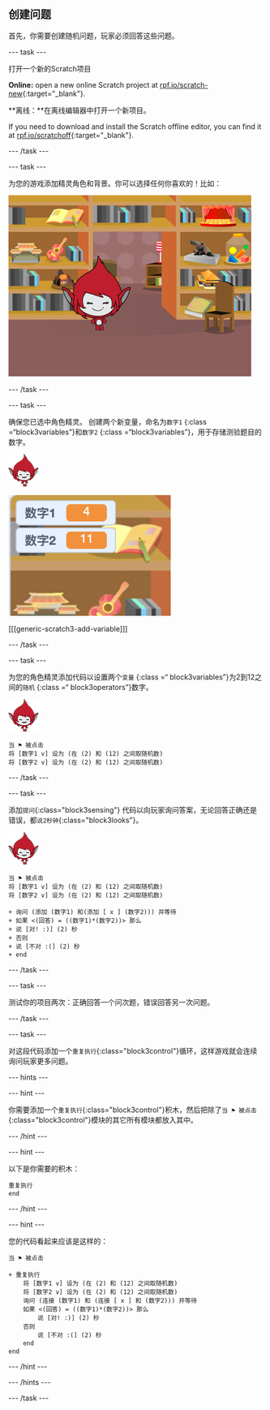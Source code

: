 ## 创建问题

首先，你需要创建随机问题，玩家必须回答这些问题。

\--- task \---

打开一个新的Scratch项目

**Online:** open a new online Scratch project at [rpf.io/scratch-new](https://rpf.io/scratch-new){:target="_blank"}.

**离线：**在离线编辑器中打开一个新项目。

If you need to download and install the Scratch offline editor, you can find it at [rpf.io/scratchoff](https://rpf.io/scratchoff){:target="_blank"}.

\--- /task \---

\--- task \---

为您的游戏添加精灵角色和背景。你可以选择任何你喜欢的！比如：

![截屏](images/brain-setting.png)

\--- /task \---

\--- task \---

确保您已选中角色精灵。 创建两个新变量，命名为`数字1` {:class =“block3variables”}和`数字2` {:class =“block3variables”}，用于存储测验题目的数字。

![截屏](images/giga-sprite.png)

![截屏](images/brain-variables.png)

[[[generic-scratch3-add-variable]]]

\--- /task \---

\--- task \---

为您的角色精灵添加代码以设置两个`变量` {:class =“ block3variables”}为2到12之间的`随机` {:class =“ block3operators”}数字。

![截屏](images/giga-sprite.png)

```blocks3
当 ⚑ 被点击
将 [数字1 v] 设为 (在 (2) 和 (12) 之间取随机数)
将 [数字2 v] 设为 (在 (2) 和 (12) 之间取随机数)
```

\--- /task \---

\--- task \---

添加`提问`{:class="block3sensing"} 代码以向玩家询问答案，无论回答正确还是错误，都`说2秒钟`{:class="block3looks"}。

![截屏](images/giga-sprite.png)

```blocks3
当 ⚑ 被点击
将 [数字1 v] 设为 (在 (2) 和 (12) 之间取随机数)
将 [数字2 v] 设为 (在 (2) 和 (12) 之间取随机数)

+ 询问 (添加 (数字1) 和(添加 [ x ] (数字2))) 并等待
+ 如果 <(回答) = ((数字1)*(数字2))> 那么
+ 说 [对! :)] (2) 秒
+ 否则
+ 说 [不对 :(] (2) 秒
+ end
```

\--- /task \---

\--- task \---

测试你的项目两次：正确回答一个问次题，错误回答另一次问题。

\--- /task \---

\--- task \---

对这段代码添加一个`重复执行`{:class="block3control"}循环，这样游戏就会连续询问玩家更多问题。

\--- hints \---

\--- hint \---

你需要添加一个`重复执行`{:class="block3control"}积木，然后把除了`当 ⚑ 被点击`{:class="block3control"}模块的其它所有模块都放入其中。

\--- /hint \---

\--- hint \---

以下是你需要的积木：

```blocks3
重复执行
end
```

\--- /hint \---

\--- hint \---

您的代码看起来应该是这样的：

```blocks3
当 ⚑ 被点击

+ 重复执行
    将 [数字1 v] 设为 (在 (2) 和 (12) 之间取随机数)
    将 [数字2 v] 设为 (在 (2) 和 (12) 之间取随机数)
    询问 (连接 (数字1) 和 (连接 [ x ] 和 (数字2))) 并等待
    如果 <(回答) = ((数字1)*(数字2))> 那么
        说 [对! :)] (2) 秒
    否则
        说 [不对 :(] (2) 秒
    end
end
```

\--- /hint \---

\--- /hints \---

\--- /task \---